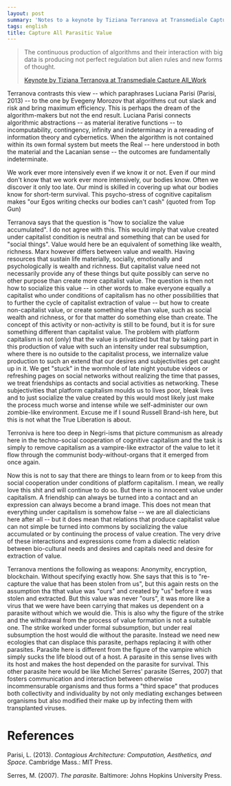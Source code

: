```yaml
---
layout: post
summary: 'Notes to a keynote by Tiziana Terranova at Transmediale Capture All_Work'
tags: english
title: Capture All Parasitic Value
---
```


> The continuous production of algorithms and their interaction with big data is producing not perfect regulation but alien rules and new forms of thought.
>
> [Keynote by Tiziana Terranova at Transmediale Capture All_Work](https://www.youtube.com/watch?v=o8KW6mIF1KI)

Terranova contrasts this view -- which paraphrases Luciana Parisi (Parisi, 2013) -- to the one by Evegeny Morozov that algorithms cut out slack and risk and bring maximum efficiency. This is perhaps the dream of the algorithm-makers but not the end result. Luciana Parisi connects algorithmic abstractions -- as material iterative functions -- to incomputability, contingency, infinity and indeterminacy in a rereading of information theory and cybernetics. When the algorithm is not contained within its own formal system but meets the Real -- here understood in both the material and the Lacanian sense -- the outcomes are fundamentally indeterminate.

We work ever more intensively even if we know it or not. Even if our mind don't know that we work ever more intensively, our bodies know. Often we discover it only too late. Our mind is skilled in covering up what our bodies know for short-term survival. This psycho-stress of cognitive capitalism makes "our Egos writing checks our bodies can't cash" (quoted from Top Gun)

Terranova says that the question is "how to socialize the value accumulated". I do not agree with this. This would imply that value created under capitalist condition is neutral and something that can be used for "social things". Value would here be an equivalent of something like wealth, richness. Marx however differs between value and wealth. Having resources that sustain life materially, socially, emotionally and psychologically is wealth and richness. But capitalist value need not necessarily provide any of these things but quite possibly can serve no other purpose than create more capitalist value. The question is then not how to socialize this value -- in other words to make everyone equally a capitalist who under conditions of capitalism has no other possibilities that to further the cycle of capitalist extraction of value -- but how to create non-capitalist value, or create something else than value, such as social wealth and richness, or for that matter do something else than create. The concept of this activity or non-activity is still to be found, but it is for sure something different than capitalist value. The problem with platform capitalism is not (only) that the value is privatized but that by taking part in this production of value with such an intensity under real subsumption, where there is no outside to the capitalist process, we internalize value production to such an extend that our desires and subjectivities get caught up in it. We get "stuck" in the wormhole of late night youtube videos or refreshing pages on social networks without realizing the time that passes, we treat friendships as contacts and social activities as networking. These subjectivities that platform capitalism moulds us to lives poor, bleak lives and to just socialize the value created by this would most likely just make the process much worse and intense while we self-administer our own zombie-like environment. Excuse me if I sound Russell Brand-ish here, but this is not what the True Liberation is about.

Terroniva is here too deep in Negri-isms that picture communism as already here in the techno-social cooperation of cognitive capitalism and the task is simply to remove capitalism as a vampire-like extractor of the value to let it flow through the communist body-without-organs that it emerged from once again.

Now this is not to say that there are things to learn from or to keep from this social cooperation under conditions of platform capitalism. I mean, we really love this shit and will continue to do so. But there is no innocent value under capitalism. A friendship can always be turned into a contact and an expression can always become a brand image. This does not mean that everything under capitalism is somehow false -- we are all dialecticians here after all -- but it does mean that relations that produce capitalist value can not simple be turned into commons by socializing the value accumulated or by continuing the process of value creation. The very drive of these interactions and expressions come from a dialectic relation between bio-cultural needs and desires and capitals need and desire for extraction of value.

Terranova mentions the following as weapons: Anonymity, encryption, blockchain. Without specifying exactly how. She says that this is to "re-capture the value that has been stolen from us", but this again rests on the assumption tha tthat value was "ours" and created by "us" before it was stolen and extracted. But this value was never "ours", it was more like a virus that we were have been carrying that makes us dependent on a parasite without which we would die. This is also why the figure of the strike and the withdrawal from the process of value formation is not a suitable one. The strike worked under formal subsumption, but under real subsumption the host would die without the parasite. Instead we need new ecologies that can displace this parasite, perhaps replacing it with other parasites. Parasite here is different from the figure of the vampire which simply sucks the life blood out of a host. A parasite in this sense lives with its host and makes the host depended on the parasite for survival. This other parasite here would be like Michel Serres' parasite (Serres, 2007) that fosters communication and interaction between otherwise incommensurable organisms and thus forms a "third space" that produces both collectivity and individuality by not only mediating exchanges between organisms but also modified their make up by infecting them with transplanted viruses.


# References

Parisi, L. (2013). *Contagious Architecture: Computation, Aesthetics, and Space*. Cambridge Mass.: MIT Press.

Serres, M. (2007). *The parasite*. Baltimore: Johns Hopkins University Press.
